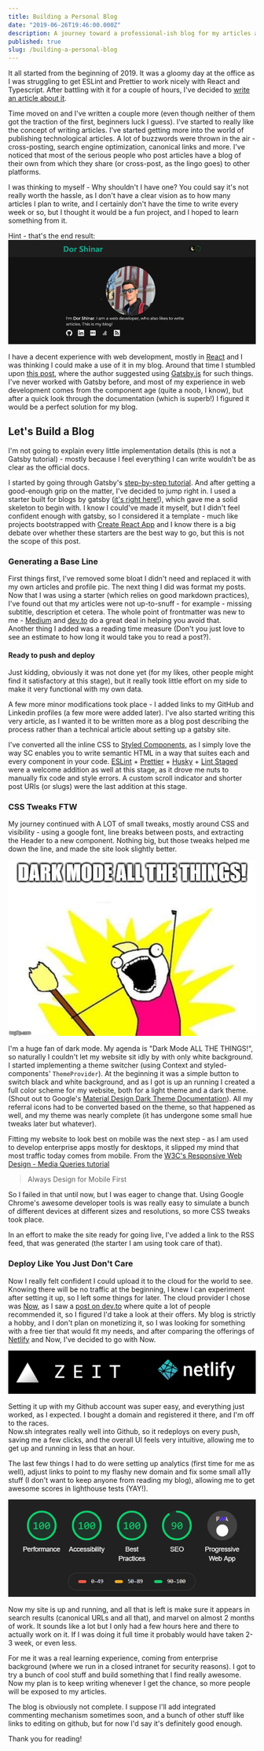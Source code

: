 ```yaml
---
title: Building a Personal Blog
date: "2019-06-26T19:46:00.000Z"
description: A journey toward a professional-ish blog for my articles and thoughts.
published: true
slug: /building-a-personal-blog
---
```


It all started from the beginning of 2019. It was a gloomy day at the office as I was struggling to get ESLint and Prettier to work nicely with React and Typescript. After battling with it for a couple of hours, I've decided to [write an article about it](https://dorshinar.me/linting-your-react+typescript-project-with-eslint-and-prettier).

Time moved on and I've written a couple more (even though neither of them got the traction of the first, beginners luck I guess). I've started to really like the concept of writing articles. I've started getting more into the world of publishing technological articles. A lot of buzzwords were thrown in the air - cross-posting, search engine optimization, canonical links and more. I've noticed that most of the serious people who post articles have a blog of their own from which they share (or cross-post, as the lingo goes) to other platforms.

I was thinking to myself - Why shouldn't I have one? You could say it's not really worth the hassle, as I don't have a clear vision as to how many articles I plan to write, and I certainly don't have the time to write every week or so, but I thought it would be a fun project, and I hoped to learn something from it.

Hint - that's the end result:
![My Blog](dorshinar_me_land.png "My Blog")

I have a decent experience with web development, mostly in [React](https://reactjs.org/) and I was thinking I could make a use of it in my blog. Around that time I stumbled upon [this post](https://mike.biful.co/gatsby-dev-to-cross-poster-brainstorm), where the author suggested using [Gatsby.js](https://www.gatsbyjs.org/) for such things. I've never worked with Gatsby before, and most of my experience in web development comes from the component age (quite a noob, I know), but after a quick look through the documentation (which is superb!) I figured it would be a perfect solution for my blog.

## Let's Build a Blog

I'm not going to explain every little implementation details (this is not a Gatsby tutorial) - mostly because I feel everything I can write wouldn't be as clear as the official docs.

I started by going through Gatsby's [step-by-step tutorial](https://www.gatsbyjs.org/tutorial/). And after getting a good-enough grip on the matter, I've decided to jump right in. I used a starter built for blogs by gatsby ([it's right here!](https://github.com/gatsbyjs/gatsby-starter-blog)), which gave me a solid skeleton to begin with. I know I could've made it myself, but I didn't feel confident enough with gatsby, so I considered it a template - much like projects bootstrapped with [Create React App](https://facebook.github.io/create-react-app/) and I know there is a big debate over whether these starters are the best way to go, but this is not the scope of this post.

### Generating a Base Line

First things first, I've removed some bloat I didn't need and replaced it with my own articles and profile pic. The next thing I did was format my posts. Now that I was using a starter (which relies on good markdown practices), I've found out that my articles were not up-to-snuff - for example - missing subtitle, description et cetera. The whole point of frontmatter was new to me - [Medium](https://medium.com/) and [dev.to](https://dev.to/) do a great deal in helping you avoid that.  
Another thing I added was a reading time measure (Don't you just love to see an estimate to how long it would take you to read a post?).

#### Ready to push and deploy

Just kidding, obviously it was not done yet (for my likes, other people might find it satisfactory at this stage), but it really took little effort on my side to make it very functional with my own data.

A few more minor modifications took place - I added links to my GitHub and Linkedin profiles (a few more were added later). I've also started writing this very article, as I wanted it to be written more as a blog post describing the process rather than a technical article about setting up a gatsby site.

I've converted all the inline CSS to [Styled Components](https://www.styled-components.com/), as I simply love the way SC enables you to write semantic HTML in a way that suites each and every component in your code. [ESLint](https://eslint.org/) + [Prettier](https://prettier.io/) + [Husky](https://github.com/typicode/husky) + [Lint Staged](https://github.com/okonet/lint-staged) were a welcome addition as well at this stage, as it drove me nuts to manually fix code and style errors. A custom scroll indicator and shorter post URIs (or slugs) were the last addition at this stage.

### CSS Tweaks FTW

My journey continued with A LOT of small tweaks, mostly around CSS and visibility - using a google font, line breaks between posts, and extracting the Header to a new component. Nothing big, but those tweaks helped me down the line, and made the site look slightly better.

![Dark Mode ALL THE THINGS!](dark-mode-all-the-things.jpg "Dark Mode ALL THE THINGS!")

I'm a huge fan of dark mode. My agenda is "Dark Mode ALL THE THINGS!", so naturally I couldn't let my website sit idly by with only white background. I started implementing a theme switcher (using Context and styled-components' `ThemeProvider`). At the beginning it was a simple button to switch black and white background, and as I got is up an running I created a full color scheme for my website, both for a light theme and a dark theme. (Shout out to Google's [Material Design Dark Theme Documentation](https://material.io/design/color/dark-theme.html)). All my referral icons had to be converted based on the theme, so that happened as well, and my theme was nearly complete (it has undergone some small hue tweaks later but whatever).

Fitting my website to look best on mobile was the next step - as I am used to develop enterprise apps mostly for desktops, it slipped my mind that most traffic today comes from mobile. From the [W3C's Responsive Web Design - Media Queries tutorial](https://www.w3schools.com/css/css_rwd_mediaqueries.asp)

> Always Design for Mobile First

So I failed in that until now, but I was eager to change that. Using Google Chrome's awesome developer tools is was really easy to simulate a bunch of different devices at different sizes and resolutions, so more CSS tweaks took place.

In an effort to make the site ready for going live, I've added a link to the RSS feed, that was generated (the starter I am using took care of that).

### Deploy Like You Just Don't Care

Now I really felt confident I could upload it to the cloud for the world to see. Knowing there will be no traffic at the beginning, I knew I can experiment after setting it up, so I left some things for later. The cloud provider I chose was [Now](https://zeit.co/now), as I saw a [post on dev.to](https://dev.to/crumb1e/heroku-now-sh-netlify-what-are-you-using-and-why-14m4) where quite a lot of people recommended it, so I figured I'd take a look at their offers. My blog is strictly a hobby, and I don't plan on monetizing it, so I was looking for something with a free tier that would fit my needs, and after comparing the offerings of [Netlify](https://www.netlify.com) and Now, I've decided to go with Now.

![Now vs. Netlify](now-netlify.png "Now vs Netlify")

Setting it up with my Github account was super easy, and everything just worked, as I expected. I bought a domain and registered it there, and I'm off to the races.  
Now.sh integrates really well into Github, so it redeploys on every push, saving me a few clicks, and the overall UI feels very intuitive, allowing me to get up and running in less that an hour.

The last few things I had to do were setting up analytics (first time for me as well), adjust links to point to my flashy new domain and fix some small a11y stuff (I don't want to keep anyone from reading my blog), allowing me to get awesome scores in lighthouse tests (YAY!).

![Lighthouse results](lighthouse.png "Lightouse results")

Now my site is up and running, and all that is left is make sure it appears in search results (canonical URLs and all that), and marvel on almost 2 months of work. It sounds like a lot but I only had a few hours here and there to actually work on it. If I was doing it full time it probably would have taken 2-3 week, or even less.

For me it was a real learning experience, coming from enterprise background (where we run in a closed intranet for security reasons). I got to try a bunch of cool stuff and build something that I find really awesome. Now my plan is to keep writing whenever I get the chance, so more people will be exposed to my articles.

The blog is obviously not complete. I suppose I'll add integrated commenting mechanism sometimes soon, and a bunch of other stuff like links to editing on github, but for now I'd say it's definitely good enough.

Thank you for reading!
